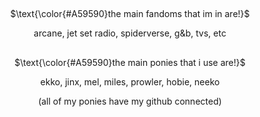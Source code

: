 ## 
<p align="center">
$\text{\color{#A59590}the main fandoms that im in are!}$

<p align="center">
  arcane, jet set radio, spiderverse, g&b, tvs, etc

## 
<p align="center">
$\text{\color{#A59590}the main ponies that i use are!}$

<p align="center">
  ekko, jinx, mel, miles, prowler, hobie, neeko

<p align="center"> 
(all of my ponies have my github connected)

